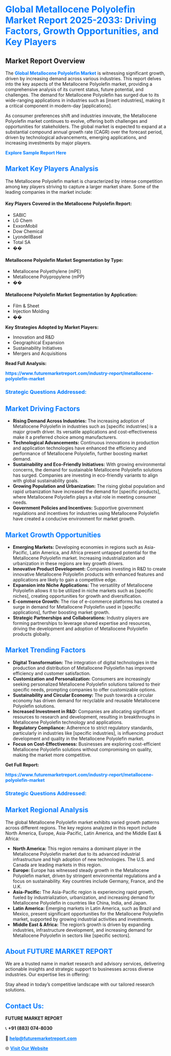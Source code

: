 <h1 style="color: #007BFF;">Global Metallocene Polyolefin Market Report 2025-2033: Driving Factors, Growth Opportunities, and Key Players</h1>

<section id="overview">
<h2>Market Report Overview</h2>
<p>The <a href="https://www.futuremarketreport.com/industry-report/metallocene-polyolefin-market" style="color: #007BFF; text-decoration: none;"><strong>Global Metallocene Polyolefin Market</strong></a> is witnessing significant growth, driven by increasing demand across various industries. This report delves into the key aspects of the Metallocene Polyolefin market, providing a comprehensive analysis of its current status, future potential, and challenges. The demand for Metallocene Polyolefin has surged due to its wide-ranging applications in industries such as [insert industries], making it a critical component in modern-day [applications].</p>
<p>As consumer preferences shift and industries innovate, the Metallocene Polyolefin market continues to evolve, offering both challenges and opportunities for stakeholders. The global market is expected to expand at a substantial compound annual growth rate (CAGR) over the forecast period, driven by technological advancements, emerging applications, and increasing investments by major players.</p>
</section>

<section id="overview">
<p><a href="https://www.futuremarketreport.com/request-sample/reportId=118350" style="color: #007BFF; text-decoration: none;"><strong>Explore Sample Report Here</strong></a></p>
</section>

<section id="key-players">
<h2 style="color: #007BFF;">Market Key Players Analysis</h2>
<p>The Metallocene Polyolefin market is characterized by intense competition among key players striving to capture a larger market share. Some of the leading companies in the market include:</p>
<h4>Key Players Covered in the Metallocene Polyolefin Report:</h4>
<ul><li>SABIC</li><li>LG Chem</li><li>ExxonMobil</li><li>Dow Chemical</li><li>LyondellBasel</li><li>Total SA</li><li>��</li></ul>
<h4>Metallocene Polyolefin Market Segmentation by Type:</h4>
<ul><li>Metallocene Polyethylene (mPE)</li><li>Metallocene Polypropylene (mPP)</li><li>��</li></ul>

<h4>Metallocene Polyolefin Market Segmentation by Application:</h4>
<ul><li>Film &amp; Sheet</li><li>Injection Molding</li><li>��</li></ul>
<p><strong>Key Strategies Adopted by Market Players:</strong></p>
<ul>
<li>Innovation and R&D</li>
<li>Geographical Expansion</li>
<li>Sustainability Initiatives</li>
<li>Mergers and Acquisitions</li>
</ul>
</section>

<section>
<p><strong>Read Full Analysis: </strong></p><a href="https://www.futuremarketreport.com/industry-report/metallocene-polyolefin-market" style="color: #007BFF; text-decoration: none;"><strong>https://www.futuremarketreport.com/industry-report/metallocene-polyolefin-market</strong></a>
<h3 style="color: #007BFF;">Strategic Questions Addressed:</h3>
</section>

<section id="driving-factors">
<h2 style="color: #007BFF;">Market Driving Factors</h2>
<ul>
<li><strong>Rising Demand Across Industries:</strong> The increasing adoption of Metallocene Polyolefin in industries such as [specific industries] is a major growth driver. Its versatile applications and cost-effectiveness make it a preferred choice among manufacturers.</li>
<li><strong>Technological Advancements:</strong> Continuous innovations in production and application technologies have enhanced the efficiency and performance of Metallocene Polyolefin, further boosting market demand.</li>
<li><strong>Sustainability and Eco-Friendly Initiatives:</strong> With growing environmental concerns, the demand for sustainable Metallocene Polyolefin solutions has surged. Companies are investing in eco-friendly variants to align with global sustainability goals.</li>
<li><strong>Growing Population and Urbanization:</strong> The rising global population and rapid urbanization have increased the demand for [specific products], where Metallocene Polyolefin plays a vital role in meeting consumer needs.</li>
<li><strong>Government Policies and Incentives:</strong> Supportive government regulations and incentives for industries using Metallocene Polyolefin have created a conducive environment for market growth.</li>
</ul>
</section>

<section id="growth-opportunities">
<h2 style="color: #007BFF;">Market Growth Opportunities</h2>
<ul>
<li><strong>Emerging Markets:</strong> Developing economies in regions such as Asia-Pacific, Latin America, and Africa present untapped potential for the Metallocene Polyolefin market. Increasing industrialization and urbanization in these regions are key growth drivers.</li>
<li><strong>Innovative Product Development:</strong> Companies investing in R&D to create innovative Metallocene Polyolefin products with enhanced features and applications are likely to gain a competitive edge.</li>
<li><strong>Expansion into Niche Applications:</strong> The versatility of Metallocene Polyolefin allows it to be utilized in niche markets such as [specific niches], creating opportunities for growth and diversification.</li>
<li><strong>E-commerce Growth:</strong> The rise of e-commerce platforms has created a surge in demand for Metallocene Polyolefin used in [specific applications], further boosting market growth.</li>
<li><strong>Strategic Partnerships and Collaborations:</strong> Industry players are forming partnerships to leverage shared expertise and resources, driving the development and adoption of Metallocene Polyolefin products globally.</li>
</ul>
</section>

<section id="trending-factors">
<h2 style="color: #007BFF;">Market Trending Factors</h2>
<ul>
<li><strong>Digital Transformation:</strong> The integration of digital technologies in the production and distribution of Metallocene Polyolefin has improved efficiency and customer satisfaction.</li>
<li><strong>Customization and Personalization:</strong> Consumers are increasingly seeking personalized Metallocene Polyolefin solutions tailored to their specific needs, prompting companies to offer customizable options.</li>
<li><strong>Sustainability and Circular Economy:</strong> The push towards a circular economy has driven demand for recyclable and reusable Metallocene Polyolefin solutions.</li>
<li><strong>Increased Investment in R&D:</strong> Companies are allocating significant resources to research and development, resulting in breakthroughs in Metallocene Polyolefin technology and applications.</li>
<li><strong>Regulatory Compliance:</strong> Adherence to strict regulatory standards, particularly in industries like [specific industries], is influencing product development and quality in the Metallocene Polyolefin market.</li>
<li><strong>Focus on Cost-Effectiveness:</strong> Businesses are exploring cost-efficient Metallocene Polyolefin solutions without compromising on quality, making the market more competitive.</li>
</ul>
</section>

<section>
<p><strong>Get Full Report: </strong></p><a href="https://www.futuremarketreport.com/industry-report/metallocene-polyolefin-market" style="color: #007BFF; text-decoration: none;"><strong>https://www.futuremarketreport.com/industry-report/metallocene-polyolefin-market</strong></a>
<h3 style="color: #007BFF;">Strategic Questions Addressed:</h3>
</section>


<section id="regional-analysis">
<h2 style="color: #007BFF;">Market Regional Analysis</h2>
<p>The global Metallocene Polyolefin market exhibits varied growth patterns across different regions. The key regions analyzed in this report include North America, Europe, Asia-Pacific, Latin America, and the Middle East & Africa:</p>
<ul>
<li><strong>North America:</strong> This region remains a dominant player in the Metallocene Polyolefin market due to its advanced industrial infrastructure and high adoption of new technologies. The U.S. and Canada are leading markets in this region.</li>
<li><strong>Europe:</strong> Europe has witnessed steady growth in the Metallocene Polyolefin market, driven by stringent environmental regulations and a focus on sustainability. Key countries include Germany, France, and the U.K.</li>
<li><strong>Asia-Pacific:</strong> The Asia-Pacific region is experiencing rapid growth, fueled by industrialization, urbanization, and increasing demand for Metallocene Polyolefin in countries like China, India, and Japan.</li>
<li><strong>Latin America:</strong> Emerging markets in Latin America, such as Brazil and Mexico, present significant opportunities for the Metallocene Polyolefin market, supported by growing industrial activities and investments.</li>
<li><strong>Middle East & Africa:</strong> The region’s growth is driven by expanding industries, infrastructure development, and increasing demand for Metallocene Polyolefin in sectors like [specific sectors].</li>
</ul>
</section>

<footer>
<h2 style="color: #007BFF;">About FUTURE MARKET REPORT</h2>
<p>We are a trusted name in market research and advisory services, delivering actionable insights and strategic support to businesses across diverse industries. Our expertise lies in offering:</p>

<p>Stay ahead in today’s competitive landscape with our tailored research solutions.</p>

<h2 style="color: #007BFF;">Contact Us:</h2>
<p><strong>FUTURE MARKET REPORT</strong></p>
<p>📞 <strong>+91 (883) 074-8030</strong></p>
<p>📧 <strong><a href="mailto:help@futuremarketreport.com" style="color: #007BFF;">help@futuremarketreport.com</a></strong></p>
<p>🌐 <strong><a href="https://www.futuremarketreport.com/" style="color: #007BFF;">Visit Our Website</a></strong></p>
</footer>